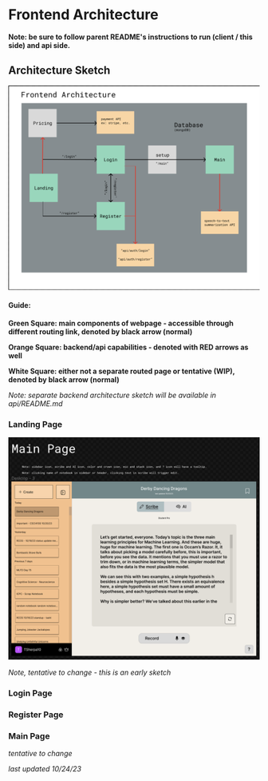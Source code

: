 # Frontend Architecture

**Note: be sure to follow parent README's instructions to run (client / this side) and api side.**

## Architecture Sketch

![](https://github.com/StrataLink/ScribeAI/blob/figma-frontend/client/figma-folder/frontend-architecture.png)

#### Guide:

**Green Square: main components of webpage - accessible through different routing link, denoted by black arrow (normal)**

**Orange Square: backend/api capabilities - denoted with RED arrows as well**

**White Square: either not a separate routed page or tentative (WIP), denoted by black arrow (normal)**

_Note: separate backend architecture sketch will be available in api/README.md_

### Landing Page

![](https://github.com/StrataLink/ScribeAI/blob/figma-main-page/client/figma-folder/mainpage-sketch.png)

_Note, tentative to change - this is an early sketch_

### Login Page

### Register Page

### Main Page

_tentative to change_

_last updated 10/24/23_
